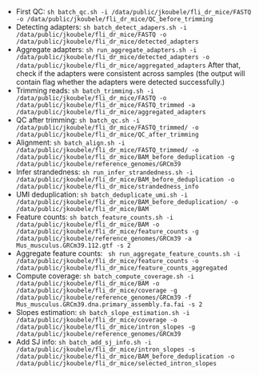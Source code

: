 - First QC: ```sh batch_qc.sh -i /data/public/jkoubele/fli_dr_mice/FASTQ -o /data/public/jkoubele/fli_dr_mice/QC_before_trimming```
- Detecting adapters: ```sh batch_detect_adapers.sh -i /data/public/jkoubele/fli_dr_mice/FASTQ -o /data/public/jkoubele/fli_dr_mice/detected_adapters```
- Aggregate adapters: ```sh run_aggregate_adapters.sh -i /data/public/jkoubele/fli_dr_mice/detected_adapters -o /data/public/jkoubele/fli_dr_mice/aggregated_adapters```
   After that, check if the adapters were consistent across samples (the output will contain flag whether the adapters were detected successfully.)
- Trimming reads: ```sh batch_trimming.sh -i /data/public/jkoubele/fli_dr_mice/FASTQ -o /data/public/jkoubele/fli_dr_mice/FASTQ_trimmed -a /data/public/jkoubele/fli_dr_mice/aggregated_adapters```
- QC after trimming: ```sh batch_qc.sh -i /data/public/jkoubele/fli_dr_mice/FASTQ_trimmed/ -o /data/public/jkoubele/fli_dr_mice/QC_after_trimming```
- Alignment: ```sh batch_align.sh -i /data/public/jkoubele/fli_dr_mice/FASTQ_trimmed/ -o /data/public/jkoubele/fli_dr_mice/BAM_before_deduplication -g /data/public/jkoubele/reference_genomes/GRCm39```
- Infer strandedness: ```sh run_infer_strandedness.sh -i /data/public/jkoubele/fli_dr_mice/BAM_before_deduplication -o /data/public/jkoubele/fli_dr_mice/strandedness_info```
- UMI deduplication: ```sh batch_deduplicate_umi.sh -i /data/public/jkoubele/fli_dr_mice/BAM_before_deduplication/ -o /data/public/jkoubele/fli_dr_mice/BAM```
- Feature counts: ```sh batch_feature_counts.sh -i /data/public/jkoubele/fli_dr_mice/BAM -o /data/public/jkoubele/fli_dr_mice/feature_counts -g /data/public/jkoubele/reference_genomes/GRCm39 -a Mus_musculus.GRCm39.112.gtf -s 2```
- Aggregate feature counts: ``` sh run_aggregate_feature_counts.sh -i /data/public/jkoubele/fli_dr_mice/feature_counts -o /data/public/jkoubele/fli_dr_mice/feature_counts_aggregated```
- Compute coverage: ```sh batch_compute_coverage.sh -i /data/public/jkoubele/fli_dr_mice/BAM -o /data/public/jkoubele/fli_dr_mice/coverage -g /data/public/jkoubele/reference_genomes/GRCm39 -f Mus_musculus.GRCm39.dna.primary_assembly.fa.fai -s 2```
- Slopes estimation: ```sh batch_slope_estimation.sh -i /data/public/jkoubele/fli_dr_mice/coverage -o /data/public/jkoubele/fli_dr_mice/intron_slopes -g /data/public/jkoubele/reference_genomes/GRCm39```
- Add SJ info: ```sh batch_add_sj_info.sh -i /data/public/jkoubele/fli_dr_mice/intron_slopes -s /data/public/jkoubele/fli_dr_mice/BAM_before_deduplication -o /data/public/jkoubele/fli_dr_mice/selected_intron_slopes```